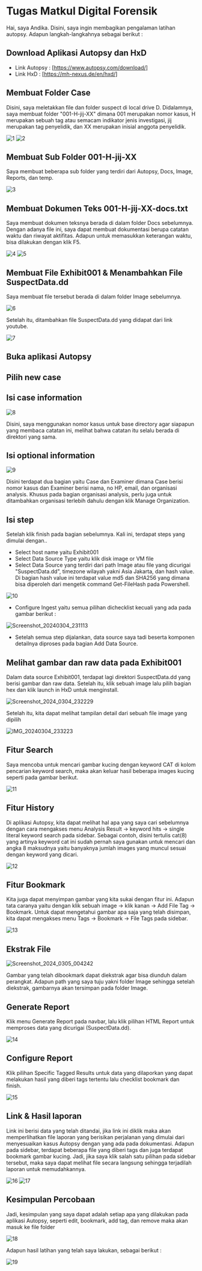 # Tugas Matkul Digital Forensik
Hai, saya Andika. Disini, saya ingin membagikan pengalaman latihan autopsy. 
Adapun langkah-langkahnya sebagai berikut :

## Download Aplikasi Autopsy dan HxD
* Link Autopsy : [https://www.autopsy.com/download/]
* Link HxD : [https://mh-nexus.de/en/hxd/]

## Membuat Folder Case
Disini, saya meletakkan file dan folder suspect di local drive D. 
Didalamnya, saya membuat folder "001-H-jij-XX" dimana 001 merupakan nomor kasus, H merupakan sebuah tag atau semacam indikator jenis investigasi, jij merupakan tag penyelidik, dan XX merupakan inisial anggota penyelidik. 

![1](https://github.com/arianz/Autopsy-Exercise---1203210019/assets/55643185/6647349c-b5c9-4605-b1e0-a37cc35ff02c)
![2](https://github.com/arianz/Autopsy-Exercise---1203210019/assets/55643185/46eea4ae-3593-40f0-8d4d-646b660f0f8a)

## Membuat Sub Folder 001-H-jij-XX
Saya membuat beberapa sub folder yang terdiri dari Autopsy, Docs, Image, Reports, dan temp. 

![3](https://github.com/arianz/Autopsy-Exercise---1203210019/assets/55643185/e8b83bbd-b876-4242-ba84-cefc1f2a715d) 

## Membuat Dokumen Teks 001-H-jij-XX-docs.txt
Saya membuat dokumen teksnya berada di dalam folder Docs sebelumnya. Dengan adanya file ini, saya dapat membuat dokumentasi berupa catatan waktu dan riwayat aktifitas. Adapun untuk memasukkan keterangan waktu, bisa dilakukan dengan klik F5. 

![4](https://github.com/arianz/Autopsy-Exercise---1203210019/assets/55643185/b1d38a7a-aea1-4f78-aa1a-3973c64006dd)
![5](https://github.com/arianz/Autopsy-Exercise---1203210019/assets/55643185/25ccb63c-b335-4475-acbd-e74fd6a1e66d)

## Membuat File Exhibit001 & Menambahkan File SuspectData.dd
Saya membuat file tersebut berada di dalam folder Image sebelumnya. 

![6](https://github.com/arianz/Autopsy-Exercise---1203210019/assets/55643185/54754f1f-c046-49bc-99c2-249527cb219d)

Setelah itu, ditambahkan file SuspectData.dd yang didapat dari link youtube. 

![7](https://github.com/arianz/Autopsy-Exercise---1203210019/assets/55643185/d8d7db9d-b47e-43a2-9b26-6e4ad56162d9)

## Buka aplikasi Autopsy
## Pilih new case
## Isi case information 

![8](https://github.com/arianz/Autopsy-Exercise---1203210019/assets/55643185/75a405d2-2d44-4fca-af30-32fed46dbff5)

Disini, saya menggunakan nomor kasus untuk base directory agar siapapun yang membaca catatan ini, melihat bahwa catatan itu selalu berada di direktori yang sama. 

## Isi optional information 

![9](https://github.com/arianz/Autopsy-Exercise---1203210019/assets/55643185/910ae850-acaf-4fa7-b051-44a173331aae)

Disini terdapat dua bagian yaitu Case dan Examiner dimana Case berisi nomor kasus dan Examiner berisi nama, no HP, email, dan organisasi analysis. Khusus pada bagian organisasi analysis, perlu juga untuk ditambahkan organisasi terlebih dahulu dengan klik Manage Organization. 

## Isi step

Setelah klik finish pada bagian sebelumnya. Kali ini, terdapat steps yang dimulai dengan.. 
* Select host name yaitu Exhibit001
* Select Data Source Type yaitu klik disk image or VM file
* Select Data Source yang terdiri dari path Image atau file yang dicurigai "SuspectData.dd", timezone wilayah yakni Asia Jakarta, dan hash value. Di bagian hash value ini terdapat value md5 dan SHA256 yang dimana bisa diperoleh dari mengetik command Get-FileHash pada Powershell.

![10](https://github.com/arianz/Autopsy-Exercise---1203210019/assets/55643185/38171dca-868b-4554-ae31-240d2b9eff02)

* Configure Ingest yaitu semua pilihan dichecklist kecuali yang ada pada gambar berikut :

![Screenshot_20240304_231113](https://github.com/arianz/Autopsy-Exercise---1203210019/assets/55643185/2f05b525-a807-4f45-a24d-b3cb7bae54c2)

* Setelah semua step dijalankan, data source saya tadi beserta komponen detailnya diproses pada bagian Add Data Source. 

## Melihat gambar dan raw data pada Exhibit001
Dalam data source Exhibit001, terdapat lagi direktori SuspectData.dd yang berisi gambar dan raw data. Setelah itu, klik sebuah image lalu pilih bagian hex dan klik launch in HxD untuk menginstall. 

![Screenshot_2024_0304_232229](https://github.com/arianz/Autopsy-Exercise---1203210019/assets/55643185/98c213c6-e10f-4177-ad46-1c1f9f0853a0)

Setelah itu, kita dapat melihat tampilan detail dari sebuah file image yang dipilih

![IMG_20240304_233223](https://github.com/arianz/Autopsy-Exercise---1203210019/assets/55643185/fc75a139-dc34-45d0-898d-1e4d401d1750) 

## Fitur Search
Saya mencoba untuk mencari gambar kucing dengan keyword CAT di kolom pencarian keyword search, maka akan keluar hasil beberapa images kucing seperti pada gambar berikut. 

![11](https://github.com/arianz/Autopsy-Exercise---1203210019/assets/55643185/b5e8669b-02c9-435d-a04e-4401f86911e8) 

## Fitur History
Di aplikasi Autopsy, kita dapat melihat hal apa yang saya cari sebelumnya dengan cara mengakses menu Analysis Result -> keyword hits -> single literal keyword search pada sidebar. 
Sebagai contoh, disini tertulis cat(8) yang artinya keyword cat ini sudah pernah saya gunakan untuk mencari dan angka 8 maksudnya yaitu banyaknya jumlah images yang muncul sesuai dengan keyword yang dicari. 

![12](https://github.com/arianz/Autopsy-Exercise---1203210019/assets/55643185/4a066f93-d364-4061-9023-f9be9525ff1b)

## Fitur Bookmark
Kita juga dapat menyimpan gambar yang kita sukai dengan fitur ini. Adapun tata caranya yaitu dengan klik sebuah image -> klik kanan -> Add File Tag -> Bookmark. 
Untuk dapat mengetahui gambar apa saja yang telah disimpan, kita dapat mengakses menu Tags -> Bookmark -> File Tags pada sidebar. 

![13](https://github.com/arianz/Autopsy-Exercise---1203210019/assets/55643185/d4fd5bce-38d5-46c0-8bb6-5d16ba8e98c9) 

## Ekstrak File

![Screenshot_2024_0305_004242](https://github.com/arianz/Autopsy-Exercise---1203210019/assets/55643185/2eb4f3d6-8dff-400e-b3c3-beda68a1e5ee) 

Gambar yang telah dibookmark dapat diekstrak agar bisa diunduh dalam perangkat. Adapun path yang saya tuju yakni folder Image sehingga setelah diekstrak, gambarnya akan tersimpan pada folder Image. 

## Generate Report
Klik menu Generate Report pada navbar, lalu klik pilihan HTML Report untuk memproses data yang dicurigai (SuspectData.dd).

![14](https://github.com/arianz/Autopsy-Exercise---1203210019/assets/55643185/8286653a-059b-4c66-82bb-ce89088b2e1f)

## Configure Report
Klik pilihan Specific Tagged Results untuk data yang dilaporkan yang dapat melakukan hasil yang diberi tags tertentu lalu checklist bookmark dan finish. 

![15](https://github.com/arianz/Autopsy-Exercise---1203210019/assets/55643185/7bc1f6bd-7fad-4e5b-b23f-da4e72f464ab)

## Link & Hasil laporan
Link ini berisi data yang telah ditandai, jika link ini diklik maka akan memperlihatkan file laporan yang berisikan perjalanan yang dimulai dari menyesuaikan kasus Autopsy dengan yang ada pada dokumentasi. Adapun pada sidebar, terdapat beberapa file yang diberi tags dan juga terdapat bookmark gambar kucing. Jadi, jika saya klik salah satu pilihan pada sidebar tersebut, maka saya dapat melihat file secara langsung sehingga terjadilah laporan untuk memudahkannya.

![16](https://github.com/arianz/Autopsy-Exercise---1203210019/assets/55643185/d06546ed-7d45-4fe4-be46-3d3646afa5f3) 
![17](https://github.com/arianz/Autopsy-Exercise---1203210019/assets/55643185/a38c39b2-33be-4326-8a93-52cdf51cf865) 

## Kesimpulan Percobaan

Jadi, kesimpulan yang saya dapat adalah setiap apa yang dilakukan pada aplikasi Autopsy, seperti edit, bookmark, add tag, dan remove maka akan masuk ke file folder

![18](https://github.com/arianz/Autopsy-Exercise---1203210019/assets/55643185/4e128e3a-d0c3-4bdb-aec9-3284ae9f033b) 

Adapun hasil latihan yang telah saya lakukan, sebagai berikut :

![19](https://github.com/arianz/Autopsy-Exercise---1203210019/assets/55643185/11be393a-3c9d-4ed4-8429-14e8d820c3d4) 
